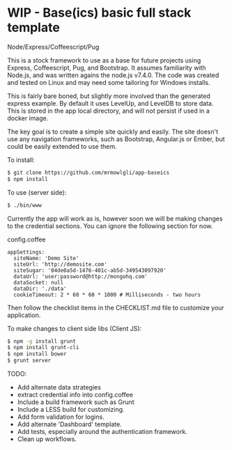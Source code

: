 # WIP - Base(ics) basic full stack template
Node/Express/Coffeescript/Pug

This is a stock framework to use as a base for future projects using Express, Coffeescript, Pug, and Bootstrap.  It assumes familiarity with Node.js, and was written agains the node.js v7.4.0. The code was created and tested on Linux and may need some tailoring for Windows installs.

This is fairly bare boned, but slightly more involved than the generated express example.  By default it uses LevelUp, and LevelDB to store data.  This is stored in the app local directory, and will not persist if used in a docker image.

The key goal is to create a simple site quickly and easily.  The site doesn't use any navigation frameworks, such as Bootstrap, Angular.js or Ember, but could be easily extended to use them.

To install:

```bash
$ git clone https://github.com/mrmowlgli/app-baseics
$ npm install
```


To use (server side):

```bash
$ ./bin/www
```
Currently the app will work as is, however soon we will be making changes to the credential sections. You can ignore the following section for now.

config.coffee
```coffee-script
appSettings: 
  siteName: 'Demo Site'
  siteUrl: 'http://demosite.com'
  siteSugar: '04de0a5d-1476-401c-ab5d-349543097920'
  dataUrl: 'user:password@http://mongohq.com'
  dataSocket: null
  dataDir: './data'
  cookieTimeout: 2 * 60 * 60 * 1000 # Milliseconds - two hours

```

Then follow the checklist items in the CHECKLIST.md file to customize your application.


To make changes to client side libs (Client JS):

```bash
$ npm -g install grunt
$ npm install grunt-cli
$ npm install bower
$ grunt server
```


TODO:
* Add alternate data strategies
* extract credential info into config.coffee
* Include a build framework such as Grunt
* Include a LESS build for customizing.
* Add form validation for logins.
* Add alternate 'Dashboard' template.
* Add tests, especially around the authentication framework.
* Clean up workflows.


